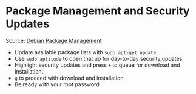 # Package Management and Security Updates

Source: [Debian Package Management](https://www.debian.org/doc/manuals/debian-reference/ch02.en.html#_basic_package_management_operations)

- Update available package lists with `sudo apt-get update`
- Use `sudo aptitude` to open that up for day-to-day security updates.
- Highlight security updates and press `+` to queue for download and installation.
- `g` to proceed with download and installation
- Be ready with your root password.